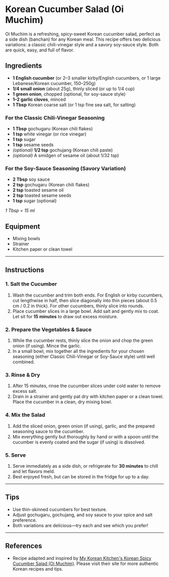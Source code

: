 # Korean Cucumber Salad (Oi Muchim)

Oi Muchim is a refreshing, spicy-sweet Korean cucumber salad, perfect as a side dish (banchan) for any Korean meal. This recipe offers two delicious variations: a classic chili-vinegar style and a savory soy-sauce style. Both are quick, easy, and full of flavor.

## Ingredients

- **1 English cucumber** (or 2–3 smaller kirby/English cucumbers, or 1 large Lebanese/Korean cucumber, 150–250g)
- **1/4 small onion** (about 25g), thinly sliced (or up to 1/4 cup)
- **1 green onion**, chopped (optional, for soy-sauce style)
- **1–2 garlic cloves**, minced
- **1 Tbsp** Korean coarse salt (or 1 tsp fine sea salt, for salting)

### For the Classic Chili-Vinegar Seasoning
- **1 Tbsp** gochugaru (Korean chili flakes)
- **1 tsp** white vinegar (or rice vinegar)
- **1 tsp** sugar
- **1 tsp** sesame seeds
- *(optional)* **1/2 tsp** gochujang (Korean chili paste)
- *(optional)* A smidgen of sesame oil (about 1/32 tsp)

### For the Soy-Sauce Seasoning (Savory Variation)
- **2 Tbsp** soy sauce
- **2 tsp** gochugaru (Korean chili flakes)
- **2 tsp** toasted sesame oil
- **2 tsp** toasted sesame seeds
- **1 tsp** sugar (optional)

*1 Tbsp = 15 ml*

## Equipment

- Mixing bowls
- Strainer
- Kitchen paper or clean towel

---

## Instructions

### 1. Salt the Cucumber
1. Wash the cucumber and trim both ends. For English or kirby cucumbers, cut lengthwise in half, then slice diagonally into thin pieces (about 0.5 cm / 0.2 in thick). For other cucumbers, thinly slice into rounds.
2. Place cucumber slices in a large bowl. Add salt and gently mix to coat. Let sit for **15 minutes** to draw out excess moisture.

### 2. Prepare the Vegetables & Sauce
1. While the cucumber rests, thinly slice the onion and chop the green onion (if using). Mince the garlic.
2. In a small bowl, mix together all the ingredients for your chosen seasoning (either Classic Chili-Vinegar or Soy-Sauce style) until well combined.

### 3. Rinse & Dry
1. After 15 minutes, rinse the cucumber slices under cold water to remove excess salt.
2. Drain in a strainer and gently pat dry with kitchen paper or a clean towel. Place the cucumber in a clean, dry mixing bowl.

### 4. Mix the Salad
1. Add the sliced onion, green onion (if using), garlic, and the prepared seasoning sauce to the cucumber.
2. Mix everything gently but thoroughly by hand or with a spoon until the cucumber is evenly coated and the sugar (if using) is dissolved.

### 5. Serve
1. Serve immediately as a side dish, or refrigerate for **30 minutes** to chill and let flavors meld.
2. Best enjoyed fresh, but can be stored in the fridge for up to a day.

---

## Tips
- Use thin-skinned cucumbers for best texture.
- Adjust gochugaru, gochujang, and soy sauce to your spice and salt preference.
- Both variations are delicious—try each and see which you prefer!

---

## References
- Recipe adapted and inspired by [My Korean Kitchen's Korean Spicy Cucumber Salad (Oi Muchim)](https://mykoreankitchen.com/korean-spicy-cucumber-salad/). Please visit their site for more authentic Korean recipes and tips.